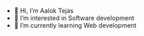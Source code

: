 - 👋 Hi, I’m Aalok Tejas
- 👀 I’m interested in Software development 
- 🌱 I’m currently learning Web development

<!---
Aaloktejs24/Aaloktejs24 is a ✨ special ✨ repository because its `README.md` (this file) appears on your GitHub profile.
You can click the Preview link to take a look at your changes.
--->
